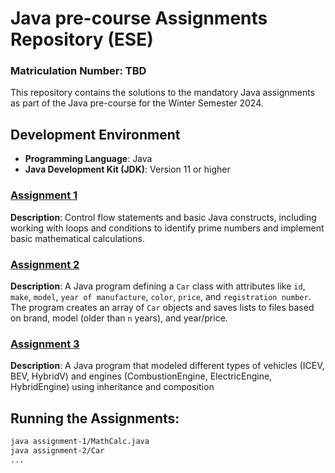 # Java pre-course Assignments Repository (ESE)

### Matriculation Number: TBD


This repository contains the solutions to the mandatory Java assignments as part of the Java pre-course for the Winter Semester 2024. 

## Development Environment
- **Programming Language**: Java
- **Java Development Kit (JDK)**: Version 11 or higher

### [Assignment 1](assignment-1/src/)
**Description**: Control flow statements and basic Java constructs, including working with loops and conditions to identify prime numbers and implement basic mathematical calculations.

### [Assignment 2](assignment-2/src/Car.java)
**Description**: A Java program defining a `Car` class with attributes like `id`, `make`, `model`, `year of manufacture`, `color`, `price`, and `registration number`. The program creates an array of `Car` objects and saves lists to files based on brand, model (older than `n` years), and year/price.

### [Assignment 3](assignment-3/src/vehicles/)
**Description**: A Java program that modeled different types of vehicles (ICEV, BEV, HybridV) and engines (CombustionEngine, ElectricEngine, HybridEngine) using inheritance and composition

## Running the Assignments:
```bash
java assignment-1/MathCalc.java
java assignment-2/Car
...
``` 